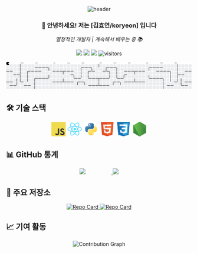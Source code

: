 <p align="center">
  <img src="https://capsule-render.vercel.app/api?type=speech&color=0:ffffff,30:48c6ef,100:6f86d6&height=200&text=Welcome%20my%20github!&fontSize=50&fontAlignY=40&animation=fadeIn&fontColor=ffffff" alt="header">
</p>

<h3 align="center">👋 안녕하세요! 저는 [김효연/koryeon] 입니다</h3>
<p align="center">
  <em>
    열정적인 개발자 | 계속해서 배우는 중 📚
  </em>
</p>

<p align="center">
  <a href="YOUR_LINKEDIN_URL"><img src="https://img.shields.io/badge/LinkedIn-0077B5?style=for-the-badge&logo=linkedin&logoColor=white"/></a>
  <a href="gydus241@gmail.com"><img src="https://img.shields.io/badge/Gmail-D14836?style=for-the-badge&logo=gmail&logoColor=white"/></a>
  <a href="YOUR_TWITTER_URL"><img src="https://img.shields.io/badge/Twitter-1DA1F2?style=for-the-badge&logo=twitter&logoColor=white"/></a>
  <img src="https://visitor-badge.laobi.icu/badge?page_id=YOUR_USERNAME.YOUR_USERNAME" alt="visitors"/>
</p>

<picture>
  <source media="(prefers-color-scheme: dark)" srcset="https://raw.githubusercontent.com/koryeon/koryeon/output/pacman-contribution-graph-dark.svg">
  <source media="(prefers-color-scheme: light)" srcset="https://raw.githubusercontent.com/koryeon/koryeon/output/pacman-contribution-graph.svg">
  <img alt="pacman contribution graph" src="https://raw.githubusercontent.com/koryeon/koryeon/output/pacman-contribution-graph.svg">
</picture>


## 🛠️ 기술 스택
<p align="center">
  <img src="https://raw.githubusercontent.com/devicons/devicon/master/icons/javascript/javascript-original.svg" alt="javascript" width="40" height="40"/>
  <img src="https://raw.githubusercontent.com/devicons/devicon/master/icons/react/react-original.svg" alt="react" width="40" height="40"/>
  <img src="https://raw.githubusercontent.com/devicons/devicon/master/icons/python/python-original.svg" alt="python" width="40" height="40"/>
  <img src="https://raw.githubusercontent.com/devicons/devicon/master/icons/html5/html5-original.svg" alt="html5" width="40" height="40"/>
  <img src="https://raw.githubusercontent.com/devicons/devicon/master/icons/css3/css3-original.svg" alt="css3" width="40" height="40"/>
  <img src="https://raw.githubusercontent.com/devicons/devicon/master/icons/nodejs/nodejs-original.svg" alt="nodejs" width="40" height="40"/>
  <!-- 더 많은 기술 스택 아이콘 추가 가능 -->
</p>

## 📊 GitHub 통계
<div align="center">
  <a href="https://github.com/YOUR_USERNAME">
    <img height="180em" src="https://github-readme-stats.vercel.app/api?username=koryeon&show_icons=true&theme=tokyonight" style="margin-right: 70px" />
    <img height="180em" src="https://github-readme-stats.vercel.app/api/top-langs/?username=koryeon&layout=compact&theme=tokyonight" />
  </a>
</div>





## 🌟 주요 저장소
<p align="center">
  <a href="https://github.com/Drawjustin/KT_BIG_PROJECT.git">
    <img src="https://github-readme-stats.vercel.app/api/pin/?username=Drawjustin&repo=KT_BIG_PROJECT&theme=tokyonight" alt="Repo Card" />
  </a>
  <a href="https://github.com/koryeon/Data_campus.git">
    <img src="https://github-readme-stats.vercel.app/api/pin/?username=koryeon&repo=Data_campus&theme=tokyonight" alt="Repo Card" />
  </a>
</p>


## 📈 기여 활동
<p align="center">
  <img src="https://github-readme-activity-graph.vercel.app/graph?username=koryeon&theme=react-dark&hide_border=true" alt="Contribution Graph" />
</p>

